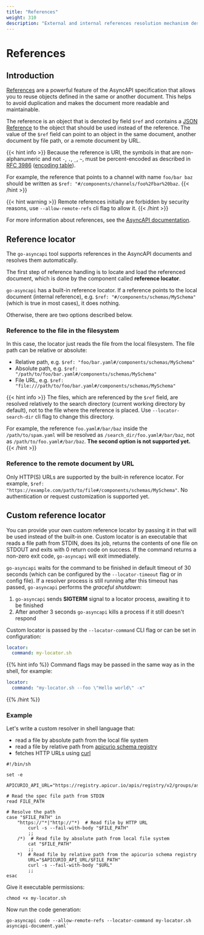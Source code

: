 ```yaml
---
title: "References"
weight: 310
description: "External and internal references resolution mechanism description" 
---
```


# References

## Introduction

[References](https://www.asyncapi.com/docs/concepts/asyncapi-document/reusable-parts) are a powerful feature of the 
AsyncAPI specification that allows you to reuse objects defined in the same or another document. 
This helps to avoid duplication and makes the document more readable and maintainable.

The reference is an object that is denoted by field `$ref` and contains a 
[JSON Reference](https://tools.ietf.org/html/draft-pbryan-zyp-json-ref-03) to the object that should be used instead of the reference.
The value of the `$ref` field can point to an object in the same document, another document by file path, or a remote document by URL.

{{< hint info >}}
Because the reference is URI, the symbols in that are non-alphanumeric and not `-`, `.`, `_`, `~`, must be 
percent-encoded as described in [RFC 3986](https://tools.ietf.org/html/rfc3986#section-2.1)
([encoding table](https://www.w3schools.com/tags/ref_urlencode.ASP)).

For example, the reference that points to a channel with name `foo/bar baz` should be written as
`$ref: "#/components/channels/foo%2Fbar%20baz`.
{{< /hint >}}

{{< hint warning >}}
Remote references initially are forbidden by security reasons, use `--allow-remote-refs` cli flag to allow it.
{{< /hint >}}

For more information about references, see the 
[AsyncAPI documentation](https://www.asyncapi.com/docs/concepts/asyncapi-document/reusable-parts).

## Reference locator

The `go-asyncapi` tool supports references in the AsyncAPI documents and resolves them automatically.

The first step of reference handling is to locate and load the referenced document, which is done by the 
component called **reference locator**.

`go-asyncapi` has a built-in reference locator. If a reference points to the local document (internal reference), e.g. 
`$ref: "#/components/schemas/MySchema"` (which is true in most cases), it does nothing. 

Otherwise, there are two options described below.

### Reference to the file in the filesystem

In this case, the locator just reads the file from the local filesystem. The file path can be relative or absolute:

* Relative path, e.g. `$ref: "foo/bar.yaml#/components/schemas/MySchema"`
* Absolute path, e.g. `$ref: "/path/to/foo/bar.yaml#/components/schemas/MySchema"`
* File URL, e.g. `$ref: "file:///path/to/foo/bar.yaml#/components/schemas/MySchema"`

{{< hint info >}}
The files, which are referenced by the `$ref` field, are resolved relatively to the search directory (current working
directory by default), not to the file where the reference is placed.
Use `--locator-search-dir` cli flag to change this directory.

For example, the reference `foo.yaml#/bar/baz` inside the `/path/to/spam.yaml` will be resolved as
`/search_dir/foo.yaml#/bar/baz`, not as `/path/to/foo.yaml#/bar/baz`. **The second option is not supported yet.**
{{< /hint >}}

### Reference to the remote document by URL

Only HTTP(S) URLs are supported by the built-in reference locator. For example, 
`$ref: "https://example.com/path/to/file#/components/schemas/MySchema"`. 
No authentication or request customization is supported yet.

## Custom reference locator

You can provide your own custom reference locator by passing it in that will be used instead of the built-in one.
Custom locator is an executable that reads a file path from STDIN, does its job, returns the contents of one file on 
STDOUT and exits with 0 return code on success.
If the command returns a non-zero exit code, `go-asyncapi` will exit immediately.

`go-asyncapi` waits for the command to be finished in default timeout of 30 seconds (which can be configured by the
`--locator-timeout` flag or in config file). If a resolver process is still running after this timeout has passed, 
`go-asyncapi` performs the *graceful shutdown*:

1. `go-asyncapi` sends **SIGTERM** signal to a locator process, awaiting it to be finished
2. After another 3 seconds `go-asyncapi` kills a process if it still doesn't respond

Custom locator is passed by the `--locator-command` CLI flag or can be set in configuration:

```yaml
locator:
  command: my-locator.sh
```

{{% hint info %}}
Command flags may be passed in the same way as in the shell, for example:

```yaml
locator:
  command: "my-locator.sh --foo \"Hello world\" -x"
```
{{% /hint %}}

### Example

Let's write a custom resolver in shell language that:

* read a file by absolute path from the local file system
* read a file by relative path from [apicurio schema registry](https://www.apicur.io/registry/)
* fetches HTTP URLs using [curl](https://curl.se/)

```shell
#!/bin/sh

set -e

APICURIO_API_URL="https://registry.apicur.io/apis/registry/v2/groups/asyncapi/artifacts"

# Read the spec file path from STDIN
read FILE_PATH

# Resolve the path
case "$FILE_PATH" in
    "https://"*|"http://"*)  # Read file by HTTP URL
        curl -s --fail-with-body "$FILE_PATH"
        ;;
    /*)  # Read file by absolute path from local file system
        cat "$FILE_PATH"
        ;;
    *)  # Read file by relative path from the apicurio schema registry
        URL="$APICURIO_API_URL/$FILE_PATH"
        curl -s --fail-with-body "$URL"
        ;;
esac
```

Give it executable permissions:

```shell
chmod +x my-locator.sh
```

Now run the code generation:

```shell
go-asyncapi code --allow-remote-refs --locator-command my-locator.sh asyncapi-document.yaml`
```
